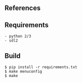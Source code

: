 ## References

## Requirements
	- python 2/3
	- sdl2

## Build
~~~
$ pip install -r requirements.txt
$ make menuconfig
$ make
~~~
